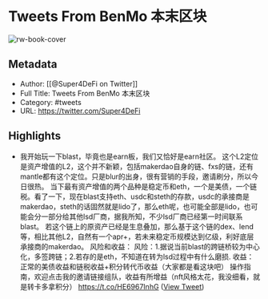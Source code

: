 # Tweets From BenMo 本末区块

![rw-book-cover](https://pbs.twimg.com/profile_images/1771547450467340288/_heCcJFw.jpg)

## Metadata
- Author: [[@Super4DeFi on Twitter]]
- Full Title: Tweets From BenMo 本末区块
- Category: #tweets
- URL: https://twitter.com/Super4DeFi

## Highlights
- 我开始玩一下blast，毕竟也是earn板，我们又恰好是earn社区。
  这个L2定位是资产增值的L2，这个并不新颖，包括makerdao自身的链、fxs的链，还有mantle都有这个定位。只是blur的出身，很有营销的手段，邀请刷分，所以今日很热。
  当下最有资产增值的两个品种是稳定币和eth，一个是美债，一个链税。看了一下，现在blast支持eth、usdc和steth的存款，usdc的承接商是makerdao，steth的话固然就是lido了，那么eth呢，也可能全部是lido，也可能会分一部分给其他lsd厂商，据我所知，不少lsd厂商已经第一时间联系blast。
  若这个链上的原资产已经是生息叠加，那么基于这个链的dex、lend等，相比其他L2，自然有一个apr+，若未来稳定币规模达到亿级，利好底层承接商的makerdao。
  风险和收益：
  风险：1.据说当前blast的跨链桥较为中心化，多签跨链；2.若存的是eth，不知道在转为lsd过程中有什么磨损.
  收益：正常的美债收益和链税收益+积分转代币收益（大家都是看这块吧）
  操作指南，欢迎点击我的邀请链接组队，收益有所增益（nft风格太花，我没细看，就是转卡多拿积分）
  https://t.co/HE6967InhG ([View Tweet](https://twitter.com/Super4DeFi/status/1726840716742295894))
